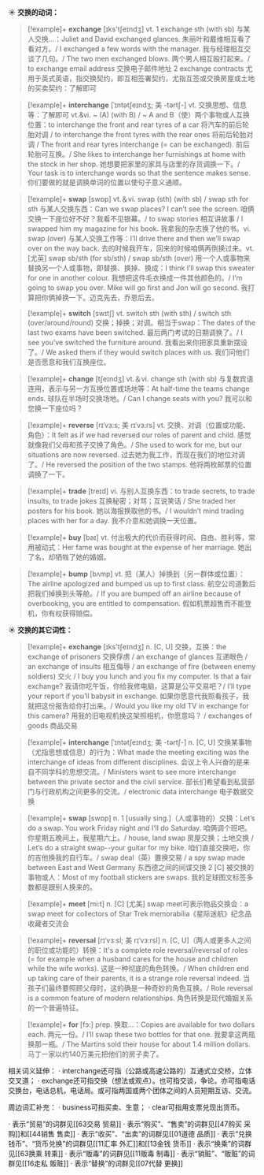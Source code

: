 ☀ <span class="category">**交换的动词：**</span>
>[!example]+ <span class="vocabulary">**exchange**</span> [ɪks'tʃeɪndӡ] 
> <span class="definition">vt. 1 exchange sth (with sb) 与某人交换…：</span>Juliet and David exchanged glances. 朱丽叶和戴维相互看了看对方。/ I exchanged a few words with the manager. 我与经理相互交谈了几句。/ The two men exchanged blows. 两个男人相互殴打起来。/ to exchange email address 交换电子邮件地址 <span class="definition">2 exchange contracts 尤用于英式英语，指交换契约，即互相签署契约，尤指互签或交换房屋或土地的买卖契约：</span>了解即可
           
>[!example]+ <span class="vocabulary">**interchange**</span> [ˈɪntətʃeɪndʒ; 美 -tərtʃ-]
> <span class="definition">vt. 交换思想、信息等：</span>了解即可 <span class="definition">vt.&vi. ~ (A) (with B) / ~ A and B（使）两个事物或人互换位置：</span>to interchange the front and rear tyres of a car 将汽车的前后轮胎对调 / to interchange the front tyres with the rear ones 将前后轮胎对调 / The front and rear tyres interchange (= can be exchanged). 前后轮胎可互换。/ She likes to interchange her furnishings at home with the stock in her shop. 她想要把家里的家具与店里的存货调换一下。/ Your task is to interchange words so that the sentence makes sense. 你们要做的就是调换单词的位置以使句子意义通顺。

>[!example]+ <span class="vocabulary">**swap**</span> [swɒp] 
> <span class="definition">vt.＆vi. swap (sth) (with sb) / swap sth for sth 与某人交换东西：</span>Can we swap places? I can’t see the screen. 咱俩交换一下座位好不好？我看不见银幕。/ to swap stories 相互讲故事 / I swapped him my magazine for his book. 我拿我的杂志换了他的书。<span class="definition">vi. swap (over) 与某人交换工作等：</span>I’ll drive there and then we’ll swap over on the way back. 去的时候我开车，回来的时候咱俩再倒换过来。<span class="definition">vt. [尤英] swap sb/sth (for sb/sth) / swap sb/sth (over) 用一个人或事物来替换另一个人或事物，即替换、换掉、换成：</span>I think I’ll swap this sweater for one in another colour. 我想把这件毛衣换成一件其他颜色的。/ I’m going to swap you over. Mike will go first and Jon will go second. 我打算把你俩掉换一下。迈克先去，乔恩后去。

>[!example]+ <span class="vocabulary">**switch**</span> [swɪtʃ] 
> <span class="definition">vt. switch sth (with sth) / switch sth (over/around/round) 交换；掉换；对调。相当于swap：</span>The dates of the last two exams have been switched. 最后两门考试的日期调换了。/ I see you’ve switched the furniture around. 我看出来你把家具重新摆设了。/ We asked them if they would switch places with us. 我们问他们是否愿意和我们互换座位。 

>[!example]+ <span class="vocabulary">**change**</span> [tʃeɪndӡ] 
> <span class="definition">vt.＆vi. change sth (with sb) 与复数宾语连用，表示与另一方互换位置或场地等：</span>At half-time the teams change ends. 球队在半场时交换场地。/ Can I change seats with you? 我可以和您换一下座位吗？
           
>[!example]+ <span class="vocabulary">**reverse**</span> [rɪˈvɜ:s; 美 rɪˈvɜ:rs]
> <span class="definition">vt. 交换、对调（位置或功能、角色）：</span>It felt as if we had reversed our roles of parent and child. 感觉就像我们父母和孩子交换了角色。/ She used to work for me, but our situations are now reversed. 过去她为我工作，而现在我们的地位对调了。/ He reversed the position of the two stamps. 他将两枚邮票的位置调换了一下。

>[!example]+ <span class="vocabulary">**trade**</span> [treɪd] 
> <span class="definition">vi. 与别人互换东西：</span>to trade secrets, to trade insults, to trade jokes 互换秘密；对骂；互说笑话 / She traded her posters for his book. 她以海报换取他的书。/ I wouldn’t mind trading places with her for a day. 我不介意和她调换一天位置。

>[!example]+ <span class="vocabulary">**buy**</span> [baɪ] 
> <span class="definition">vt. 付出极大的代价而获得时间、自由、胜利等，常用被动式：</span>Her fame was bought at the expense of her marriage. 她出了名，却牺牲了她的婚姻。
           
>[!example]+ <span class="vocabulary">**bump**</span> [bʌmp]
> <span class="definition">vt. 把（某人）掉换到（另一群体或位置）：</span>The airline apologized and bumped us up to first class. 航空公司道歉后把我们掉换到头等舱。/ If you are bumped off an airline because of overbooking, you are entitled to compensation. 假如机票超售而不能登机，你有权获得赔偿。

☀ <span class="category">**交换的其它词性：**</span>
>[!example]+ <span class="vocabulary">**exchange**</span> [ɪks'tʃeɪndӡ] 
> <span class="definition">n. [C, U] 交换，互换：</span>the exchange of prisoners 交换俘虏 / an exchange of glances 互递眼色 / an exchange of insults 相互侮辱 / an exchange of fire (between enemy soldiers) 交火 / I buy you lunch and you fix my computer. Is that a fair exchange? 我请你吃午饭，你给我修电脑，这算是公平交易吧？/ I’ll type your report if you’ll babysit in exchange. 如果你愿意代我照看孩子，我就把这份报告给你打出来。/ Would you like my old TV in exchange for this camera? 用我的旧电视机换这架照相机，你愿意吗？ / exchanges of goods 商品交易
           
>[!example]+ <span class="vocabulary">**interchange**</span> [ˈɪntətʃeɪndʒ; 美 -tərtʃ-]
> <span class="definition">n. [C, U] 交换某事物（尤指思想或信息）的行为：</span>What made the meeting exciting was the interchange of ideas from different disciplines. 会议上令人兴奋的是来自不同学科的思想交流。/ Ministers want to see more interchange between the private sector and the civil service. 部长们希望看到私营部门与行政机构之间更多的交流。/ electronic data interchange 电子数据交换

>[!example]+ <span class="vocabulary">**swap**</span> [swɒp] 
> <span class="definition">n. 1 [usually sing.]（人或事物的）交换：</span>Let’s do a swap. You work Friday night and I’ll do Saturday. 咱俩调个班吧。你星期五晚间上，我星期六上。/ house, land swap 房屋交换；土地交换 / Let’s do a straight swap--your guitar for my bike. 咱们直接交换吧，你的吉他换我的自行车。/ swap deal（英）置换交易 / a spy swap made between East and West Germany 东西德之间的间谍交换 <span class="definition">2 [C] 被交换的事物或人：</span>Most of my football stickers are swaps. 我的足球图文标签多数都是跟别人换来的。

>[!example]+ <span class="vocabulary">**meet**</span> [mi:t] 
> <span class="definition">n. [C] [尤美] swap meet可表示物品交换会：</span>a swap meet for collectors of Star Trek memorabilia《星际迷航》纪念品收藏者交流会
           
>[!example]+ <span class="vocabulary">**reversal**</span> [rɪˈvɜ:sl; 美 rɪˈvɜ:rsl]
> <span class="definition">n. [C, U]（两人或更多人之间的职位或功能的）转换：</span>It's a complete role reversal/reversal of roles (= for example when a husband cares for the house and children while the wife works). 这是一种彻底的角色转换。/ When children end up taking care of their parents, it is a strange role reversal indeed. 当孩子们最终要照顾父母时，这的确是一种奇妙的角色互换。/ Role reversal is a common feature of modern relationships. 角色转换是现代婚姻关系的一个普遍特征。

>[!example]+ <span class="vocabulary">**for**</span> [fɔ:] 
> <span class="definition">prep. 换取…：</span>Copies are available for two dollars each. 两元一份。/ I’ll swap these two bottles for that one. 我要拿这两瓶换那一瓶。/ The Martins sold their house for about 1.4 million dollars. 马丁一家以约140万美元把他们的房子卖了。

相关词义延伸：
· interchange还可指（公路或高速公路的）互通式立交桥，立体交叉道；
· exchange还可指交换（想法或观点）。也可指交谈，争论。亦可指电话交换台，电话总机，电话局。或可指两国或两个团体之间的人员短期互访、交流。

周边词汇补充：
· business可指买卖、生意；
· clear可指用支票兑现出货币。

· 表示“贸易”的词群见[[63交易 贸易]]
· 表示“购买”、“售卖”的词群见[[47购买 采购]]和[[44销售 售卖]]
· 表示“收买”、“出卖”的词群见[[01道德 品质]]
· 表示“兑换钱币”、“货币兑换”的词群见[[11汇率 外汇]]和[[13金钱 货币]]
· 表示“换乘”的词群见[[63换乘 转乘]]
· 表示“贩毒”的词群见[[11贩毒 制毒]]
· 表示“销赃”、“贩赃”的词群见[[16走私 贩赃]]
· 表示“替换”的词群见[[07代替 更换]]

